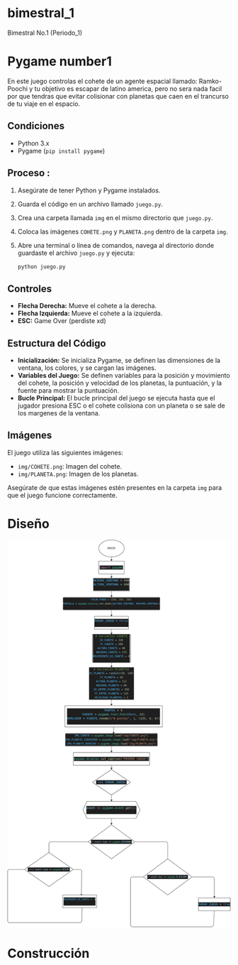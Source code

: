 # bimestral_1
Bimestral No.1 (Periodo_1)

# Pygame number1

En este juego controlas el cohete de un agente espacial llamado: Ramko-Poochi y tu objetivo es escapar de latino america, pero no sera nada facil por que tendras que evitar colisionar con planetas que caen en el trancurso de tu viaje en el espacio.

## Condiciones

* Python 3.x
* Pygame (`pip install pygame`)

## Proceso :

1.  Asegúrate de tener Python y Pygame instalados.
2.  Guarda el código en un archivo llamado `juego.py`.
3.  Crea una carpeta llamada `img` en el mismo directorio que `juego.py`.
4.  Coloca las imágenes `COHETE.png` y `PLANETA.png` dentro de la carpeta `img`.
5.  Abre una terminal o línea de comandos, navega al directorio donde guardaste el archivo `juego.py` y ejecuta:

    ```bash
    python juego.py
    ```

## Controles

* **Flecha Derecha:** Mueve el cohete a la derecha.
* **Flecha Izquierda:** Mueve el cohete a la izquierda.
* **ESC:** Game Over (perdiste xd)

## Estructura del Código

* **Inicialización:** Se inicializa Pygame, se definen las dimensiones de la ventana, los colores, y se cargan las imágenes.
* **Variables del Juego:** Se definen variables para la posición y movimiento del cohete, la posición y velocidad de los planetas, la puntuación, y la fuente para mostrar la puntuación.
* **Bucle Principal:** El bucle principal del juego se ejecuta hasta que el jugador presiona ESC o el cohete colisiona con un planeta o se sale de los margenes de la ventana.

## Imágenes

El juego utiliza las siguientes imágenes:

* `img/COHETE.png`: Imagen del cohete.
* `img/PLANETA.png`: Imagen de los planetas.

Asegúrate de que estas imágenes estén presentes en la carpeta `img` para que el juego funcione correctamente.

# Diseño

![Diagrama de flujo](diagrama.png "Diagrama de flujo")
# Construcción